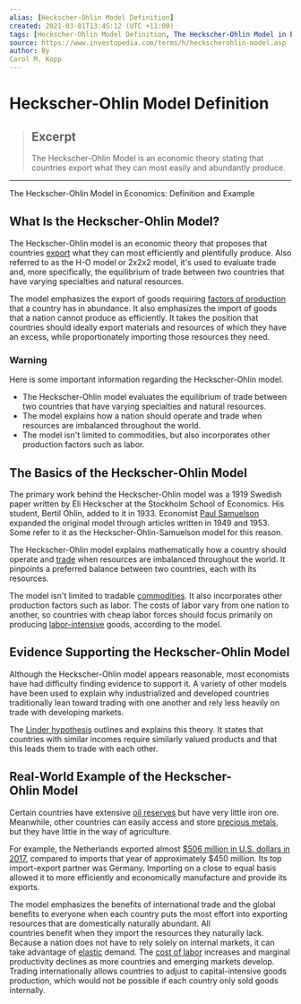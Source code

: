 ```yaml
---
alias: [Heckscher-Ohlin Model Definition]
created: 2021-03-01T13:45:12 (UTC +11:00)
tags: [Heckscher-Ohlin Model Definition, The Heckscher-Ohlin Model in Economics: Definition and Example]
source: https://www.investopedia.com/terms/h/heckscherohlin-model.asp
author: By
Carol M. Kopp
---
```


# Heckscher-Ohlin Model Definition

> ## Excerpt
> The Heckscher-Ohlin Model is an economic theory stating that countries export what they can most easily and abundantly produce.

---

The Heckscher-Ohlin Model in Economics: Definition and Example
## What Is the Heckscher-Ohlin Model?

The Heckscher-Ohlin model is an economic theory that proposes that countries [export](https://www.investopedia.com/terms/e/export.asp) what they can most efficiently and plentifully produce. Also referred to as the H-O model or 2x2x2 model, it's used to evaluate trade and, more specifically, the equilibrium of trade between two countries that have varying specialties and natural resources.

The model emphasizes the export of goods requiring [factors of production](https://www.investopedia.com/terms/f/factors-production.asp) that a country has in abundance. It also emphasizes the import of goods that a nation cannot produce as efficiently. It takes the position that countries should ideally export materials and resources of which they have an excess, while proportionately importing those resources they need.

### Warning

Here is some important information regarding the Heckscher-Ohlin model.

-   The Heckscher-Ohlin model evaluates the equilibrium of trade between two countries that have varying specialties and natural resources.
-   The model explains how a nation should operate and trade when resources are imbalanced throughout the world.
-   The model isn't limited to commodities, but also incorporates other production factors such as labor.

## The Basics of the Heckscher-Ohlin Model

The primary work behind the Heckscher-Ohlin model was a 1919 Swedish paper written by Eli Heckscher at the Stockholm School of Economics. His student, Bertil Ohlin, added to it in 1933. Economist [Paul Samuelson](https://www.investopedia.com/terms/p/paul-samuelson.asp) expanded the original model through articles written in 1949 and 1953. Some refer to it as the Heckscher-Ohlin-Samuelson model for this reason.

The Heckscher-Ohlin model explains mathematically how a country should operate and [trade](https://www.investopedia.com/terms/t/trade.asp) when resources are imbalanced throughout the world. It pinpoints a preferred balance between two countries, each with its resources.

The model isn't limited to tradable [commodities](https://www.investopedia.com/terms/c/commodity.asp). It also incorporates other production factors such as labor. The costs of labor vary from one nation to another, so countries with cheap labor forces should focus primarily on producing [labor-intensive](https://www.investopedia.com/terms/l/laborintensive.asp) goods, according to the model.

## Evidence Supporting the Heckscher-Ohlin Model

Although the Heckscher-Ohlin model appears reasonable, most economists have had difficulty finding evidence to support it. A variety of other models have been used to explain why industrialized and developed countries traditionally lean toward trading with one another and rely less heavily on trade with developing markets.

The [Linder hypothesis](https://www.investopedia.com/terms/l/linder-hypothesis.asp) outlines and explains this theory. It states that countries with similar incomes require similarly valued products and that this leads them to trade with each other.

## Real-World Example of the Heckscher-Ohlin Model

Certain countries have extensive [oil reserves](https://www.investopedia.com/terms/o/oil-reserves.asp) but have very little iron ore. Meanwhile, other countries can easily access and store [precious metals](https://www.investopedia.com/terms/p/preciousmetal.asp), but they have little in the way of agriculture.

For example, the Netherlands exported almost [$506 million in U.S. dollars in 2017](https://wits.worldbank.org/countrysnapshot/en/NLD), compared to imports that year of approximately $450 million. Its top import-export partner was Germany. Importing on a close to equal basis allowed it to more efficiently and economically manufacture and provide its exports.

The model emphasizes the benefits of international trade and the global benefits to everyone when each country puts the most effort into exporting resources that are domestically naturally abundant. All countries benefit when they import the resources they naturally lack. Because a nation does not have to rely solely on internal markets, it can take advantage of [elastic](https://www.investopedia.com/terms/e/elastic.asp) demand. The [cost of labor](https://www.investopedia.com/terms/c/cost-of-labor.asp) increases and marginal productivity declines as more countries and emerging markets develop. Trading internationally allows countries to adjust to capital-intensive goods production, which would not be possible if each country only sold goods internally.
